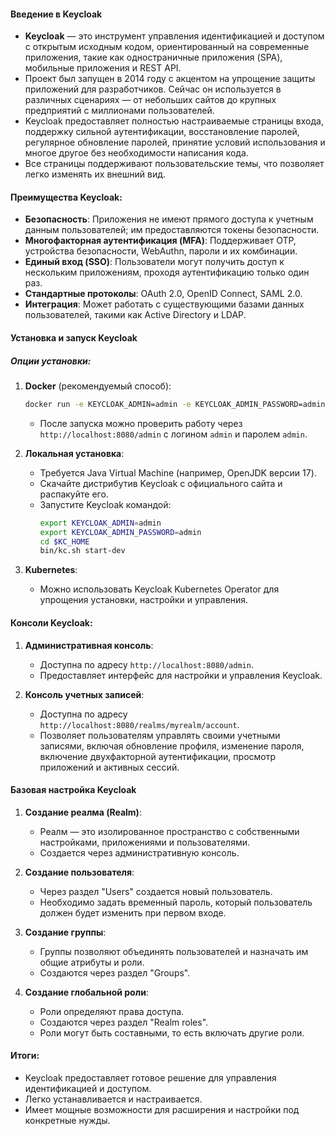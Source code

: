 #### Введение в Keycloak
- **Keycloak** — это инструмент управления идентификацией и доступом с открытым исходным кодом, ориентированный на современные приложения, такие как одностраничные приложения (SPA), мобильные приложения и REST API.
- Проект был запущен в 2014 году с акцентом на упрощение защиты приложений для разработчиков. Сейчас он используется в различных сценариях — от небольших сайтов до крупных предприятий с миллионами пользователей.
- Keycloak предоставляет полностью настраиваемые страницы входа, поддержку сильной аутентификации, восстановление паролей, регулярное обновление паролей, принятие условий использования и многое другое без необходимости написания кода.
- Все страницы поддерживают пользовательские темы, что позволяет легко изменять их внешний вид.

#### Преимущества Keycloak:
- **Безопасность**: Приложения не имеют прямого доступа к учетным данным пользователей; им предоставляются токены безопасности.
- **Многофакторная аутентификация (MFA)**: Поддерживает OTP, устройства безопасности, WebAuthn, пароли и их комбинации.
- **Единый вход (SSO)**: Пользователи могут получить доступ к нескольким приложениям, проходя аутентификацию только один раз.
- **Стандартные протоколы**: OAuth 2.0, OpenID Connect, SAML 2.0.
- **Интеграция**: Может работать с существующими базами данных пользователей, такими как Active Directory и LDAP.

#### Установка и запуск Keycloak

##### Опции установки:
1. **Docker** (рекомендуемый способ):
   ```bash
   docker run -e KEYCLOAK_ADMIN=admin -e KEYCLOAK_ADMIN_PASSWORD=admin -p 8080:8080 quay.io/keycloak/keycloak:22.0.0 start-dev
   ```
   - После запуска можно проверить работу через `http://localhost:8080/admin` с логином `admin` и паролем `admin`.

2. **Локальная установка**:
   - Требуется Java Virtual Machine (например, OpenJDK версии 17).
   - Скачайте дистрибутив Keycloak с официального сайта и распакуйте его.
   - Запустите Keycloak командой:
     ```bash
     export KEYCLOAK_ADMIN=admin
     export KEYCLOAK_ADMIN_PASSWORD=admin
     cd $KC_HOME
     bin/kc.sh start-dev
     ```

3. **Kubernetes**:
   - Можно использовать Keycloak Kubernetes Operator для упрощения установки, настройки и управления.

#### Консоли Keycloak:

1. **Административная консоль**:
   - Доступна по адресу `http://localhost:8080/admin`.
   - Предоставляет интерфейс для настройки и управления Keycloak.

2. **Консоль учетных записей**:
   - Доступна по адресу `http://localhost:8080/realms/myrealm/account`.
   - Позволяет пользователям управлять своими учетными записями, включая обновление профиля, изменение пароля, включение двухфакторной аутентификации, просмотр приложений и активных сессий.

#### Базовая настройка Keycloak

1. **Создание реалма (Realm)**:
   - Реалм — это изолированное пространство с собственными настройками, приложениями и пользователями.
   - Создается через административную консоль.

2. **Создание пользователя**:
   - Через раздел "Users" создается новый пользователь.
   - Необходимо задать временный пароль, который пользователь должен будет изменить при первом входе.

3. **Создание группы**:
   - Группы позволяют объединять пользователей и назначать им общие атрибуты и роли.
   - Создаются через раздел "Groups".

4. **Создание глобальной роли**:
   - Роли определяют права доступа.
   - Создаются через раздел "Realm roles".
   - Роли могут быть составными, то есть включать другие роли.

#### Итоги:
- Keycloak предоставляет готовое решение для управления идентификацией и доступом.
- Легко устанавливается и настраивается.
- Имеет мощные возможности для расширения и настройки под конкретные нужды.

